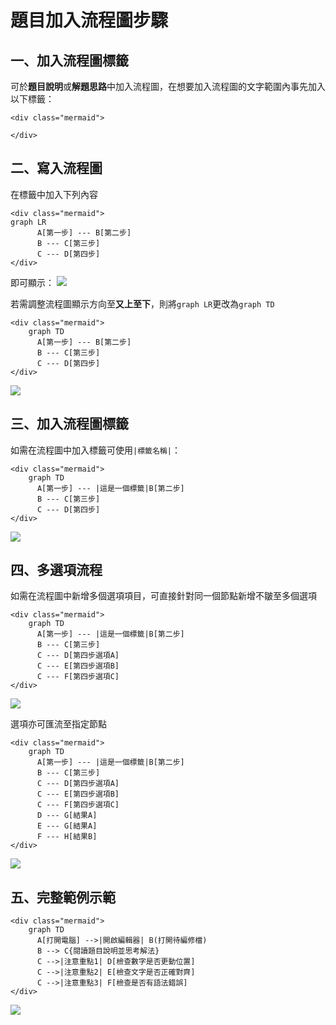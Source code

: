 # 題目加入流程圖步驟 #


## 一、加入流程圖標籤 ##

可於**題目說明**或**解題思路**中加入流程圖，在想要加入流程圖的文字範圍內事先加入以下標籤：

```
<div class="mermaid">

</div>
```



## 二、寫入流程圖 ##

在標籤中加入下列內容

```
<div class="mermaid">
graph LR
      A[第一步] --- B[第二步]
      B --- C[第三步]
      C --- D[第四步]
</div>
```

即可顯示：
![](https://i.imgur.com/8wBbBqd.png)

若需調整流程圖顯示方向至**又上至下**，則將```graph LR```更改為```graph TD```

```
<div class="mermaid">
    graph TD
      A[第一步] --- B[第二步]
      B --- C[第三步]
      C --- D[第四步]
</div>
```

![](https://i.imgur.com/hIJAOW9.png)



## 三、加入流程圖標籤 ##

如需在流程圖中加入標籤可使用```|標籤名稱|```：

```
<div class="mermaid">
    graph TD
      A[第一步] --- |這是一個標籤|B[第二步]
      B --- C[第三步]
      C --- D[第四步]
</div>
```

![](https://i.imgur.com/3jjeLxF.png)



## 四、多選項流程 ##

如需在流程圖中新增多個選項項目，可直接針對同一個節點新增不皺至多個選項

```
<div class="mermaid">
    graph TD
      A[第一步] --- |這是一個標籤|B[第二步]
      B --- C[第三步]
      C --- D[第四步選項A]
      C --- E[第四步選項B]
      C --- F[第四步選項C]
</div>
```

![](https://i.imgur.com/2QdVSGw.png)

選項亦可匯流至指定節點

```
<div class="mermaid">
    graph TD
      A[第一步] --- |這是一個標籤|B[第二步]
      B --- C[第三步]
      C --- D[第四步選項A]
      C --- E[第四步選項B]
      C --- F[第四步選項C]
      D --- G[結果A]
      E --- G[結果A]
      F --- H[結果B]
</div>
```

![](https://i.imgur.com/TFCMVM1.png)



## 五、完整範例示範 ##

```
<div class="mermaid">
    graph TD
      A[打開電腦] -->|開啟編輯器| B(打開待編修檔)
      B --> C{閱讀題目說明並思考解法}
      C -->|注意重點1| D[檢查數字是否更動位置]
      C -->|注意重點2| E[檢查文字是否正確對齊]
      C -->|注意重點3| F[檢查是否有語法錯誤]
</div>
```

![](https://i.imgur.com/CR5mBw4.png)